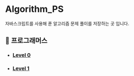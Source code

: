 # Algorithm_PS

자바스크립트를 사용해 푼 알고리즘 문제 풀이를 저장하는 곳 입니다.

## 📁 프로그래머스

- ### [Level 0](./Programmers/level0/README.md)
- ### [Level 1](./programmers/Level1/README.md)

